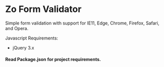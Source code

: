 # Zo Form Validator

Simple form validation with support for IE11, Edge, Chrome, Firefox, Safari, and Opera.

Javascript Requirements:  
  - jQuery 3.x
  
#### Read Package.json for project requirements. 
